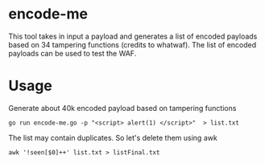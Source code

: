 # encode-me
This tool takes in input a payload and generates a list of encoded payloads based on 34 tampering functions (credits to whatwaf).
The list of encoded payloads can be used to test the WAF.


# Usage

Generate about 40k encoded payload based on tampering functions
```
go run encode-me.go -p "<script> alert(1) </script>"  > list.txt
```
The list may contain duplicates. So let's delete them using awk
```
awk '!seen[$0]++' list.txt > listFinal.txt
```
